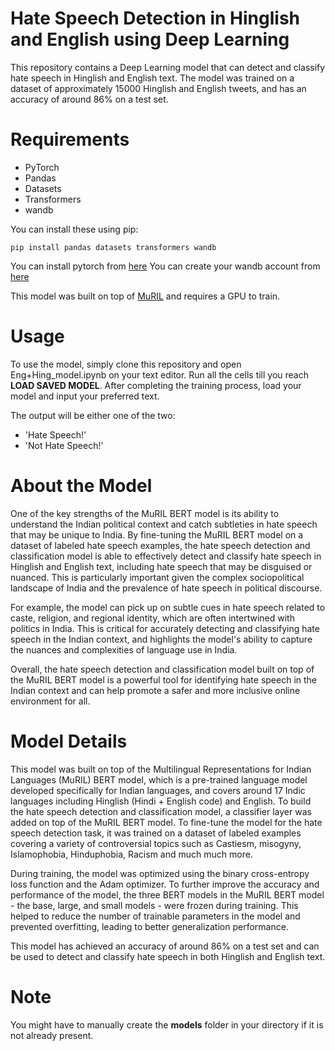 # Hate Speech Detection in Hinglish and English using Deep Learning
This repository contains a Deep Learning model that can detect and classify hate speech in Hinglish and English text. The model was trained on a dataset of approximately 15000 Hinglish and English tweets, and has an accuracy of around 86% on a test set. 

# Requirements
- PyTorch
- Pandas
- Datasets
- Transformers
- wandb

You can install these using pip:
```
pip install pandas datasets transformers wandb

```

You can install pytorch from [here](https://pytorch.org/get-started/locally/)
You can create your wandb account from [here](https://wandb.ai/site)

This model was built on top of [MuRIL](https://huggingface.co/google/muril-large-cased) and requires a GPU to train. 

# Usage
To use the model, simply clone this repository and open Eng+Hing_model.ipynb on your text editor. Run all the cells till you reach **LOAD SAVED MODEL**. After completing the training process, load your model and input your preferred text. 

The output will be either one of the two:
- 'Hate Speech!'
- 'Not Hate Speech!'

# About the Model
One of the key strengths of the MuRIL BERT model is its ability to understand the Indian political context and catch subtleties in hate speech that may be unique to India. By fine-tuning the MuRIL BERT model on a dataset of labeled hate speech examples, the hate speech detection and classification model is able to effectively detect and classify hate speech in Hinglish and English text, including hate speech that may be disguised or nuanced. This is particularly important given the complex sociopolitical landscape of India and the prevalence of hate speech in political discourse.

For example, the model can pick up on subtle cues in hate speech related to caste, religion, and regional identity, which are often intertwined with politics in India. This is critical for accurately detecting and classifying hate speech in the Indian context, and highlights the model's ability to capture the nuances and complexities of language use in India.

Overall, the hate speech detection and classification model built on top of the MuRIL BERT model is a powerful tool for identifying hate speech in the Indian context and can help promote a safer and more inclusive online environment for all.

# Model Details
This model was built on top of the Multilingual Representations for Indian Languages (MuRIL) BERT model, which is a pre-trained language model developed specifically for Indian languages, and covers around 17 Indic languages including Hinglish (Hindi + English code) and English. To build the hate speech detection and classification model, a classifier layer was added on top of the MuRIL BERT model. To fine-tune the model for the hate speech detection task, it was trained on a dataset of labeled examples covering a variety of controversial topics such as Castiesm, misogyny, Islamophobia, Hinduphobia, Racism and much much more.

During training, the model was optimized using the binary cross-entropy loss function and the Adam optimizer. To further improve the accuracy and performance of the model, the three BERT models in the MuRIL BERT model - the base, large, and small models - were frozen during training. This helped to reduce the number of trainable parameters in the model and prevented overfitting, leading to better generalization performance.

This model has achieved an accuracy of around 86% on a test set and can be used to detect and classify hate speech in both Hinglish and English text.

# Note
You might have to manually create the **models** folder in your directory if it is not already present.

